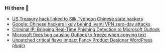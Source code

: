 ### Hi there 👋

<!--START_SECTION:feed-->
* [US Treasury hack linked to Silk Typhoon Chinese state hackers](https://www.bleepingcomputer.com/news/security/us-treasury-hack-linked-to-silk-typhoon-chinese-state-hackers/)
* [Google: Chinese hackers likely behind Ivanti VPN zero-day attacks](https://www.bleepingcomputer.com/news/security/google-chinese-hackers-likely-behind-ivanti-vpn-zero-day-attacks/)
* [Criminal IP: Bringing Real-Time Phishing Detection to Microsoft Outlook](https://www.bleepingcomputer.com/news/security/criminal-ip-bringing-real-time-phishing-detection-to-microsoft-outlook/)
* [Microsoft fixes bug causing Outlook to freeze when copying text](https://www.bleepingcomputer.com/news/microsoft/microsoft-fixes-bug-causing-outlook-to-freeze-when-copying-text/)
* [Unpatched critical flaws impact Fancy Product Designer WordPress plugin](https://www.bleepingcomputer.com/news/security/unpatched-critical-flaws-impact-fancy-product-designer-wordpress-plugin/)
<!--END_SECTION:feed-->

<!--
**frankenk/frankenk** is a ✨ _special_ ✨ repository because its `README.md` (this file) appears on your GitHub profile.

Here are some ideas to get you started:

- 🔭 I’m currently working on ...
- 🌱 I’m currently learning ...
- 👯 I’m looking to collaborate on ...
- 🤔 I’m looking for help with ...
- 💬 Ask me about ...
- 📫 How to reach me: ...
- 😄 Pronouns: ...
- ⚡ Fun fact: ...
-->



